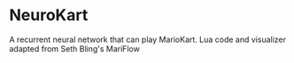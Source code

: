 # NeuroKart
A recurrent neural network that can play MarioKart.
Lua code and visualizer adapted from Seth Bling's MariFlow
